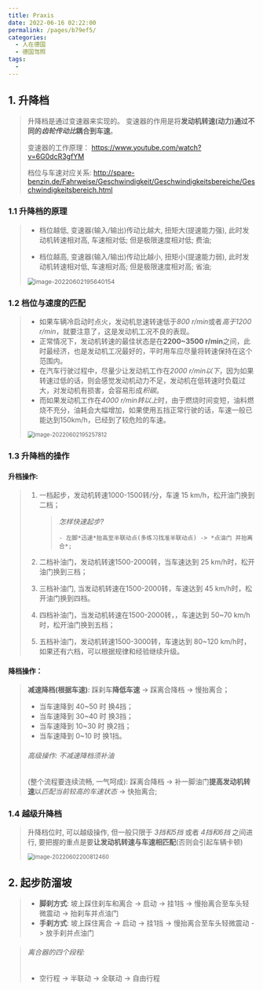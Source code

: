```yaml
---
title: Praxis
date: 2022-06-16 02:22:00
permalink: /pages/b79ef5/
categories:
  - 人在德国
  - 德国驾照
tags:
  - 
---
```



## 1. 升降档

>   升降档是通过变速器来实现的。 变速器的作用是将**发动机转速(动力)**通过不同的*齿轮传动比*耦合到**车速**。
>
>   变速器的工作原理： <https://www.youtube.com/watch?v=6G0dcR3gfYM>
>
>   档位与车速对应关系: <http://spare-benzin.de/Fahrweise/Geschwindigkeit/Geschwindigkeitsbereiche/Geschwindigkeitsbereich.html>

### 1.1 升降档的原理

> - 档位越低, 变速器(输入/输出)传动比越大, 扭矩大(提速能力强), 此时发动机转速相对高, 车速相对低; 但是极限速度相对低; 费油;
>
> - 档位越高, 变速器(输入/输出)传动比越小, 扭矩小(提速能力弱), 此时发动机转速相对低, 车速相对高; 但是极限速度相对高; 省油;
>
> <img src="https://cdn.jsdelivr.net/gh/Wolfxin/MyPicGo/img/202206041829908.png" alt="image-20220602195640154" style="zoom:87%;" />

### 1.2 档位与速度的匹配

>   -   如果车辆冷启动时点火，发动机怠速转速低于*800 r/min*或者*高于1200 r/min*，就要注意了，这是发动机工况不良的表现。
>   -   正常情况下，发动机转速的最佳状态是在**2200~3500 r/min**之间，此时最经济，也是发动机工况最好的，平时用车应尽量将转速保持在这个范围内。
>   -   在汽车行驶过程中，尽量少让发动机工作在*2000 r/min以下*，因为如果转速过低的话，则会感觉发动机动力不足，发动机在低转速时负载过大，对发动机有损害，会容易形成*积碳*。
>   -   而如果发动机工作在*4000 r/min转以上*时，由于燃烧时间变短，油料燃烧不充分，油耗会大幅增加，如果使用五挡正常行驶的话，车速一般已能达到150km/h，已经到了较危险的车速。
>
>   <img src="https://cdn.jsdelivr.net/gh/Wolfxin/MyPicGo/img/202206041829630.png" alt="image-20220602195257812" style="zoom:80%;" />

### 1.3 升降档的操作

#### 升档操作:

> 1.   一档起步，发动机转速1000-1500转/分，车速 15 km/h，松开油门换到二档；
>
>      >   *怎样快速起步?*
>      >
>      >     - 左脚*迅速*抬高至半联动点(多练习找准半联动点) -> *点油门 并抬离合*;
>
> 2.   二档补油门，发动机转速1500-2000转，当车速达到 25 km/h时，松开油门换到三档；
>
> 3.   三档补油门, 当发动机转速在1500-2000转，车速达到 45 km/h时，松开油门换到四档。
>
> 4.   四档补油门，当发动机转速在1500-2000转，，车速达到 50~70 km/h时，松开油门换到五档；
>
> 5.   五档补油门，发动机转速1500-3000转，车速达到 80~120 km/h时，如果还有六档，可以根据规律和经验继续升级。

#### 降档操作：

> **减速降档(根据车速)**: 踩刹车**降低车速** -> 踩离合降档 -> 慢抬离合；
>
> - 当车速降到 40~50 时 换4挡；
> - 当车速降到 30~40 时 换3挡；
> - 当车速降到 10~30 时 换2挡；
> - 当车速降到  0~10 时 换1挡。
>
> ###### 高级操作: 不减速降档须补油
>
> (整个流程要连续流畅, 一气呵成): 踩离合降档 -> 补一脚油门**提高发动机转速**以*匹配当前较高的车速状态* -> 快抬离合;

### 1.4 越级升降档

> 升降档位时, 可以越级操作, 但一般只限于 *3挡和5挡* 或者 *4挡和6挡* 之间进行, 要把握的重点是要**让发动机转速与车速相匹配**(否则会引起车辆卡顿)
>
> <img src="https://cdn.jsdelivr.net/gh/Wolfxin/MyPicGo/img/202206041829670.png" alt="image-20220602200812460" style="zoom:80%;" />

## 2. 起步防溜坡
>   -   **脚刹方式**: 坡上踩住刹车和离合 -> 启动 -> 挂1挡 -> 慢抬离合至车头轻微震动 -> 抬刹车并点油门
>   -   **手刹方式**: 坡上踩住离合 -> 启动 -> 挂1挡 -> 慢抬离合至车头轻微震动 -> 放手刹并点油门

>   ###### 离合器的四个段程: 
>
>   - 空行程 -> 半联动 -> 全联动 -> 自由行程

